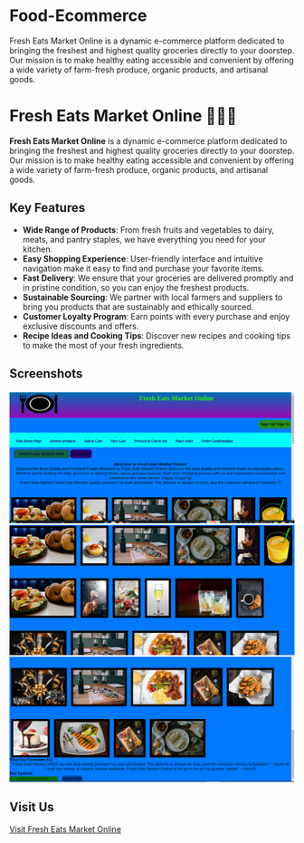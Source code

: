 # Food-Ecommerce
Fresh Eats Market Online is a dynamic e-commerce platform dedicated to bringing the freshest and highest quality groceries directly to your doorstep. Our mission is to make healthy eating accessible and convenient by offering a wide variety of farm-fresh produce, organic products, and artisanal goods.


# Fresh Eats Market Online 🍏🍞🥦

**Fresh Eats Market Online** is a dynamic e-commerce platform dedicated to bringing the freshest and highest quality groceries directly to your doorstep. Our mission is to make healthy eating accessible and convenient by offering a wide variety of farm-fresh produce, organic products, and artisanal goods.

## Key Features
- **Wide Range of Products**: From fresh fruits and vegetables to dairy, meats, and pantry staples, we have everything you need for your kitchen.
- **Easy Shopping Experience**: User-friendly interface and intuitive navigation make it easy to find and purchase your favorite items.
- **Fast Delivery**: We ensure that your groceries are delivered promptly and in pristine condition, so you can enjoy the freshest products.
- **Sustainable Sourcing**: We partner with local farmers and suppliers to bring you products that are sustainably and ethically sourced.
- **Customer Loyalty Program**: Earn points with every purchase and enjoy exclusive discounts and offers.
- **Recipe Ideas and Cooking Tips**: Discover new recipes and cooking tips to make the most of your fresh ingredients.

## Screenshots
![Homepage Screenshot](./screenshots/1.png)
![Product Page Screenshot](./screenshots/2.png)
![Checkout Page Screenshot](./screenshots/3.png)

## Visit Us
[Visit Fresh Eats Market Online](https://Phali003.github.io/Food-Ecommerce)

